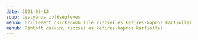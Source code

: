 ```yaml
---
date: 2021-08-13
soup: Lestyános zöldségleves
menua: Grillezett csirkecomb filé rizzsel és kefíres-kapros karfiollal
menub: Rántott cukkini rizzsel és kefíres-kapros karfiollal
---
```

